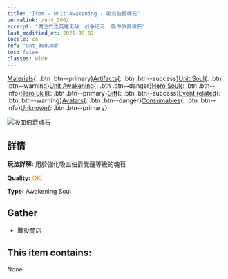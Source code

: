 ```yaml
---
title: "Item - Unit Awakening - 吸血伯爵魂石"
permalink: /unt_300/
excerpt: "魔法门之英雄无敌：战争纪元  吸血伯爵魂石"
last_modified_at: 2021-06-07
locale: cn
ref: "unt_300.md"
toc: false
classes: wide
---
```

 [Materials](/ItemsCN/){: .btn .btn--primary}[Artifacts](/ItemsCN/Artifacts/){: .btn .btn--success}[Unit Soul](/ItemsCN/UnitSoul/){: .btn .btn--warning}[Unit Awakening](/ItemsCN/UnitAwakening/){: .btn .btn--danger}[Hero Soul](/ItemsCN/HeroSoul/){: .btn .btn--info}[Hero Skill](/ItemsCN/HeroSkill/){: .btn .btn--primary}[Gift](/ItemsCN/Gift/){: .btn .btn--success}[Event related](/ItemsCN/Events/){: .btn .btn--warning}[Avatars](/ItemsCN/Avatars/){: .btn .btn--danger}[Consumables](/ItemsCN/Consumables/){: .btn .btn--info}[Unknown](/ItemsCN/Unknown/){: .btn .btn--primary}

 ![吸血伯爵魂石](/images/u/tia_xixuegui.jpg)

## 詳情
 **玩法詳解:** 用於強化吸血伯爵覺醒等級的魂石

 **Quality:** <span style="color: #FF8C00">OK</span>

 **Type:** Awakening Soul

## Gather

*    戰役商店 

## This item contains:

  None

